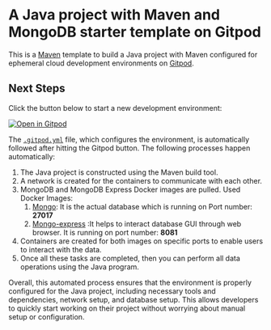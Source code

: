 # A Java project with Maven and MongoDB starter template on Gitpod

This is a [Maven](https://maven.apache.org/guides) template to build a Java project with Maven configured for ephemeral cloud development environments on [Gitpod](https://www.gitpod.io/).

## Next Steps

Click the button below to start a new development environment:

[![Open in Gitpod](https://gitpod.io/button/open-in-gitpod.svg)](https://gitpod.io/#https://github.com/shashankpatil125/Template-Java-Maven-mongodb.git)

The [`.gitpod.yml`](./.gitpod.yml) file, which configures the environment, is automatically followed after hitting the Gitpod button. The following processes happen automatically:

1. The Java project is constructed using the Maven build tool.
2. A network is created for the containers to communicate with each other.
3. MongoDB and MongoDB Express Docker images are pulled.
     Used Docker Images:
     1. [Mongo](https://hub.docker.com/_/mongo): It is the actual database which is running on Port number: **27017** 
     2. [Mongo-express](https://hub.docker.com/_/mongo-express) :It helps to interact database GUI through web browser. It is running on port number: **8081** 
4. Containers are created for both images on specific ports to enable users to interact with the data.
5. Once all these tasks are completed, then you can perform all data operations using the Java program.

Overall, this automated process ensures that the environment is properly configured for the Java project, including necessary tools and dependencies, network setup, and database setup. This allows developers to quickly start working on their project without worrying about manual setup or configuration.
